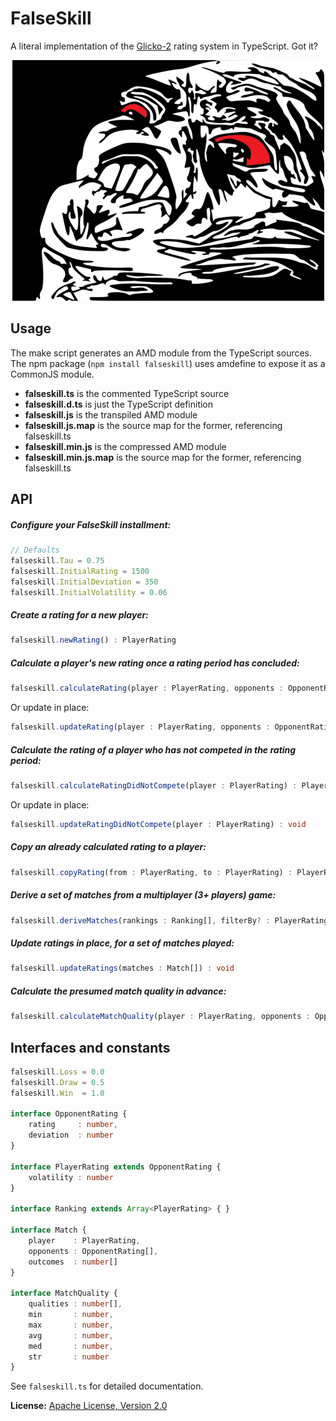FalseSkill
==========
A literal implementation of the [Glicko-2](http://www.glicko.net/glicko.html) rating system in TypeScript. Got it?

<p align="center">
    <img src="https://raw.githubusercontent.com/dcodeIO/FalseSkill/master/megarage.png" />
</p>

Usage
-----
The make script generates an AMD module from the TypeScript sources. The npm package (`npm install falseskill`) uses
amdefine to expose it as a CommonJS module.

* **falseskill.ts** is the commented TypeScript source
* **falseskill.d.ts** is just the TypeScript definition
* **falseskill.js** is the transpiled AMD module
* **falseskill.js.map** is the source map for the former, referencing falseskill.ts
* **falseskill.min.js** is the compressed AMD module
* **falseskill.min.js.map** is the source map for the former, referencing falseskill.ts

API
---

##### Configure your FalseSkill installment:

```ts
// Defaults
falseskill.Tau = 0.75
falseskill.InitialRating = 1500
falseskill.InitialDeviation = 350
falseskill.InitialVolatility = 0.06
```

##### Create a rating for a new player: 

```ts
falseskill.newRating() : PlayerRating
```

##### Calculate a player's new rating once a rating period has concluded:

```ts
falseskill.calculateRating(player : PlayerRating, opponents : OpponentRating[], outcomes : number[]) : PlayerRating
```

Or update in place:

```ts
falseskill.updateRating(player : PlayerRating, opponents : OpponentRating[], outcomes : number[]) : void
```

##### Calculate the rating of a player who has not competed in the rating period:

```ts
falseskill.calculateRatingDidNotCompete(player : PlayerRating) : PlayerRating
```

Or update in place:

```ts
falseskill.updateRatingDidNotCompete(player : PlayerRating) : void
```

##### Copy an already calculated rating to a player:

```ts
falseskill.copyRating(from : PlayerRating, to : PlayerRating) : PlayerRating
```

##### Derive a set of matches from a multiplayer (3+ players) game:

```ts
falseskill.deriveMatches(rankings : Ranking[], filterBy? : PlayerRating) : Match[]
```

##### Update ratings in place, for a set of matches played:

```ts
falseskill.updateRatings(matches : Match[]) : void
```

##### Calculate the presumed match quality in advance:

```ts
falseskill.calculateMatchQuality(player : PlayerRating, opponents : OpponentRating[]) : MatchQuality
```

Interfaces and constants
------------------------

```ts
falseskill.Loss = 0.0
falseskill.Draw = 0.5
falseskill.Win  = 1.0

interface OpponentRating {
    rating     : number,
    deviation  : number
}

interface PlayerRating extends OpponentRating {
    volatility : number
}

interface Ranking extends Array<PlayerRating> { }

interface Match {
    player    : PlayerRating,
    opponents : OpponentRating[],
    outcomes  : number[]
}

interface MatchQuality {
    qualities : number[],
    min       : number,
    max       : number,
    avg       : number,
    med       : number,
    str       : number
}
```

See `falseskill.ts` for detailed documentation.

**License:** [Apache License, Version 2.0](http://www.apache.org/licenses/LICENSE-2.0.html)
